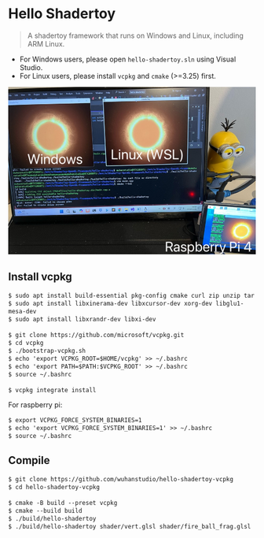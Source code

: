 # Hello Shadertoy

> A shadertoy framework that runs on Windows and Linux, including ARM Linux.

- For Windows users, please open `hello-shadertoy.sln` using Visual Studio.
- For Linux users, please install `vcpkg` and `cmake` (>=3.25) first.

![](demo.png)

## Install vcpkg

```
$ sudo apt install build-essential pkg-config cmake curl zip unzip tar
$ sudo apt install libxinerama-dev libxcursor-dev xorg-dev libglu1-mesa-dev
$ sudo apt install libxrandr-dev libxi-dev

$ git clone https://github.com/microsoft/vcpkg.git
$ cd vcpkg
$ ./bootstrap-vcpkg.sh
$ echo 'export VCPKG_ROOT=$HOME/vcpkg' >> ~/.bashrc
$ echo 'export PATH=$PATH:$VCPKG_ROOT' >> ~/.bashrc
$ source ~/.bashrc

$ vcpkg integrate install
```

For raspberry pi:

```
$ export VCPKG_FORCE_SYSTEM_BINARIES=1
$ echo 'export VCPKG_FORCE_SYSTEM_BINARIES=1' >> ~/.bashrc
$ source ~/.bashrc
```



## Compile

```
$ git clone https://github.com/wuhanstudio/hello-shadertoy-vcpkg
$ cd hello-shadertoy-vcpkg

$ cmake -B build --preset vcpkg
$ cmake --build build
$ ./build/hello-shadertoy
$ ./build/hello-shadertoy shader/vert.glsl shader/fire_ball_frag.glsl
```

